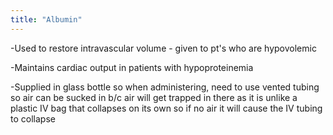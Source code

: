 ```yaml
---
title: "Albumin"
---
```

-Used to restore intravascular volume - given to pt's who are hypovolemic

-Maintains cardiac output in patients with hypoproteinemia

-Supplied in glass bottle so when administering, need to use vented tubing so air can be sucked in b/c air will get trapped in there as it is unlike a plastic IV bag that collapses on its own so if no air it will cause the IV tubing to collapse

